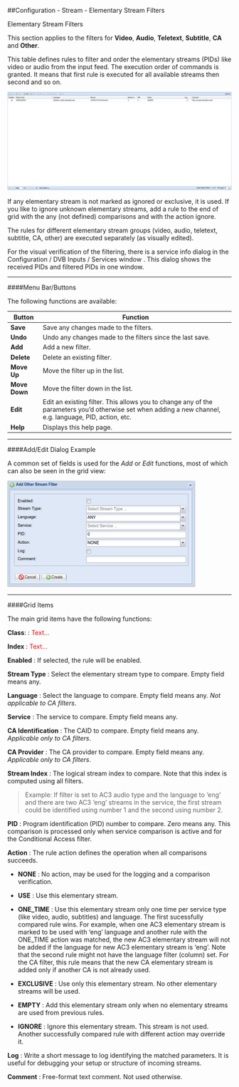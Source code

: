 ##Configuration - Stream - Elementary Stream Filters

<div class="admonition note">
<p class="admonition-title">Elementary Stream Filters</p>
<p>This section applies to the filters for <strong>Video</strong>,
<strong>Audio</strong>, <strong>Teletext</strong>, <strong>Subtitle</strong>,
<strong>CA</strong> and <strong>Other</strong>.</p>
</div>  

This table defines rules to filter and order the elementary streams
(PIDs) like video or audio from the input feed.
The execution order of commands is granted. It means that first rule is
executed for all available streams then second and so on.

!['Stream Filters' Tab](docresources/configstreamfilters.png)

If any elementary stream is not marked as ignored or exclusive, it is
used. If you like to ignore unknown elementary streams, add a rule to
the end of grid with the any (not defined) comparisons and with the
action ignore.

The rules for different elementary stream groups (video, audio,
teletext, subtitle, CA, other) are executed separately (as visually
edited).

For the visual verification of the filtering, there is a service info
dialog in the Configuration / DVB Inputs / Services window . This dialog
shows the received PIDs and filtered PIDs in one window.

---

####Menu Bar/Buttons

The following functions are available:

Button          | Function
----------------|---------
**Save**        | Save any changes made to the filters.
**Undo**        | Undo any changes made to the filters since the last save.
**Add**         | Add a new filter.
**Delete**      | Delete an existing filter. 
**Move Up**     | Move the filter up in the list. 
**Move Down**   | Move the filter down in the list.
**Edit**        | Edit an existing filter. This allows you to change any of the parameters you’d otherwise set when adding a new channel, e.g. language, PID, action, etc.
**Help**        | Displays this help page. 

---

####Add/Edit Dialog Example

A common set of fields is used for the _Add_ or _Edit_ functions, most
of which can also be seen in the grid view:

!['Add/Edit Stream Filter' Dialog](docresources/configstreamfilters1.png)

---

####Grid Items

The main grid items have the following functions:

**Class**:
: <font color=red>Text...</font>

**Index**
: <font color=red>Text...</font>

**Enabled**
: If selected, the rule will be enabled.

**Stream Type**
: Select the elementary stream type to compare. Empty field means any.

**Language**
: Select the language to compare. Empty field means any. *Not applicable to CA filters*.

**Service**
: The service to compare. Empty field means any.

**CA Identification**
: The CAID to compare. Empty field means any. *Applicable only to CA filters*.

**CA Provider**
: The CA provider to compare. Empty field means any. *Applicable only to CA filters*.

**Stream Index**
: The logical stream index to compare. Note that this index is computed
  using all filters.

>  Example: If filter is set to AC3 audio type and the
  language to ‘eng’ and there are two AC3 ‘eng’ streams in the service,
  the first stream could be identified using number 1 and the second using
  number 2.

**PID**
: Program identification (PID) number to compare. Zero means any. This
  comparison is processed only when service comparison is active and for
  the Conditional Access filter.

**Action**
: The rule action defines the operation when all comparisons succeeds.

* **NONE**
: No action, may be used for the logging and a comparison verification.

* **USE**
: Use this elementary stream.

* **ONE\_TIME**
: Use this elementary stream only one time per service type (like video,
  audio, subtitles) and language. The first sucessfully compared rule
  wins. For example, when one AC3 elementary stream is marked to be used
  with ‘eng’ language and another rule with the ONE\_TIME action was
  matched, the new AC3 elementary stream will not be added if the language
  for new AC3 elementary stream is ‘eng’. Note that the second rule might
  not have the language filter (column) set.
  For the CA filter, this rule means that the new CA elementary stream is
  added only if another CA is not already used.

* **EXCLUSIVE**
: Use only this elementary stream. No other elementary streams will be
  used.

* **EMPTY**
: Add this elementary stream only when no elementary streams are used from
  previous rules.

* **IGNORE**
: Ignore this elementary stream. This stream is not used. Another
  successfully compared rule with different action may override it.

**Log**
: Write a short message to log identifying the matched parameters. It is
useful for debugging your setup or structure of incoming streams.

**Comment**
: Free-format text comment. Not used otherwise.
